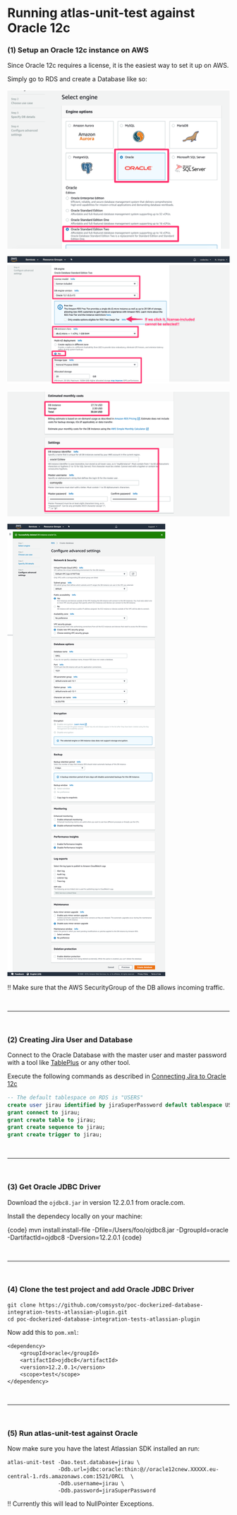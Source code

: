 # Running atlas-unit-test against Oracle 12c

### (1) Setup an Oracle 12c instance on AWS

Since Oracle 12c requires a license, it is the easiest way to set it up on AWS.

Simply go to RDS and create a Database like so:

![](./doc/rds-01-oracle.png)

![](./doc/rds-02-oracle.png)

![](./doc/rds-03-oracle.png)

![](./doc/rds-04-oracle.png)

:bangbang: Make sure that the AWS SecurityGroup of the DB allows incoming traffic.

&nbsp;

----

&nbsp;

### (2) Creating Jira User and Database

Connect to the Oracle Database with the master user and master password with a tool like
[TablePlus](https://tableplus.io/) or any other tool.

Execute the following commands as described in [Connecting Jira to Oracle 12c](https://confluence.atlassian.com/adminjiraserver073/connecting-jira-applications-to-oracle-861253045.html)

```sql
-- The default tablespace on RDS is "USERS"
create user jirau identified by jiraSuperPassword default tablespace USERS quota unlimited on USERS;
grant connect to jirau;
grant create table to jirau;
grant create sequence to jirau;
grant create trigger to jirau;
```


&nbsp;

----

&nbsp;

### (3) Get Oracle JDBC Driver

Download the `ojdbc8.jar` in version 12.2.0.1 from oracle.com.

Install the dependecy locally on your machine:

{code}
mvn install:install-file -Dfile=/Users/foo/ojdbc8.jar -DgroupId=oracle -DartifactId=ojdbc8 -Dversion=12.2.0.1
{code}


&nbsp;

----

&nbsp;

### (4) Clone the test project and add Oracle JDBC Driver


```
git clone https://github.com/comsysto/poc-dockerized-database-integration-tests-atlassian-plugin.git
cd poc-dockerized-database-integration-tests-atlassian-plugin
```

Now add this to `pom.xml`:

```
<dependency>
    <groupId>oracle</groupId>
    <artifactId>ojdbc8</artifactId>
    <version>12.2.0.1</version>
    <scope>test</scope>
</dependency>
```

&nbsp;

----

&nbsp;

### (5) Run atlas-unit-test against Oracle

Now make sure you have the latest Atlassian SDK installed an run:


```
atlas-unit-test -Dao.test.database=jirau \
                -Ddb.url=jdbc:oracle:thin:@//oracle12cnew.XXXXX.eu-central-1.rds.amazonaws.com:1521/ORCL  \
                -Ddb.username=jirau \
                -Ddb.password=jiraSuperPassword
```

:bangbang: Currently this will lead to NullPointer Exceptions.